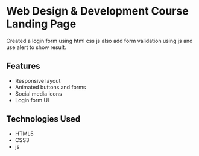 # Web Design & Development Course Landing Page
Created a login form using html css js also add form validation using js and use alert to show result.


## Features
- Responsive layout
- Animated buttons and forms
- Social media icons
- Login form UI

## Technologies Used
- HTML5
- CSS3
- js




